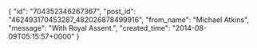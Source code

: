  {
   "id": "704352346267367",
   "post_id": "462493170453287_482026878499916",
   "from_name": "Michael Atkins",
   "message": "With Royal Assent.",
   "created_time": "2014-08-09T05:15:57+0000"
 }
